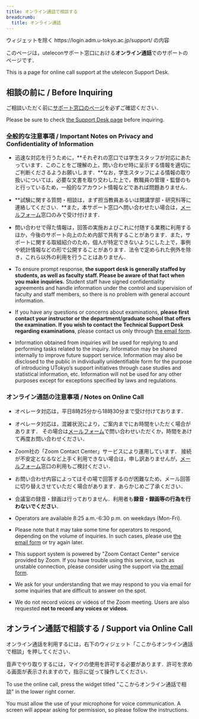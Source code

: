```yaml
---
title: オンライン通話で相談する
breadcrumb:
  title: オンライン通話
---
```


<div class="box">
ウィジェットを除く https://login.adm.u-tokyo.ac.jp/support/ の内容
</div>

このページは，uteleconサポート窓口における**オンライン通話**でのサポートのページです．

This is a page for online call support at the utelecon Support Desk.

## 相談の前に / Before Inquiring

ご相談いただく前に[サポート窓口のページ](/support/)を必ずご確認ください．

Please be sure to check [the Support Desk page](/en/support/) before inquiring.

### 全般的な注意事項 / Important Notes on Privacy and Confidentiality of Information

- 迅速な対応を行うために，**それぞれの窓口では学生スタッフが対応にあたっています．このことをご理解の上，問い合わせ時に呈示する情報を適切にご判断くださるようお願いします．**なお，学生スタッフによる情報の取り扱いについては，必要な文書を取り交わした上で，教職員の管理・監督のもと行っているため，一般的なアカウント情報などであれば問題ありません．
- **試験に関する質問・相談は，まず担当教員あるいは開講学部・研究科等に連絡してください．**また，本サポート窓口へ問い合わせたい場合は，[メールフォーム](/support/email-form)窓口のみで受け付けます．
- 問い合わせで得た情報は，回答の実施およびこれに付随する業務に利用するほか，今後のサポート向上のため内部で共有することがあります．また，サポートに関する取組紹介のため，個人が特定できないようにした上で，事例や統計情報などの形で公開することがあります．法令で定められた例外を除き，これら以外の利用を行うことはありません．

- To ensure prompt response, **the support desk is generally staffed by students, as well as faculty staff. Please be aware of that fact when you make inquiries.** Student staff have signed confidentiality agreements and handle information under the control and supervision of faculty and staff members, so there is no problem with general account information.
- If you have any questions or concerns about examinations, **please first contact your instructor or the department/graduate school that offers the examination. If you wish to contact the Technical Support Desk regarding examinations**, please contact us only through [the email form](/en/support/email-form). 
- Information obtained from inquiries will be used for replying to and performing tasks related to the inquiry. Information may be shared internally to improve future support service. Information may also be disclosed to the public in individually unidentifiable form for the purpose of introducing UTokyo’s support initiatives through case studies and statistical information, etc. Information will not be used for any other purposes except for exceptions specified by laws and regulations.

### オンライン通話の注意事項 / Notes on Online Call

- オペレータ対応は，平日8時25分から18時30分まで受け付けております．
- オペレータ対応は，混雑状況により，ご案内までにお時間をいただく場合があります．
  その場合は[メールフォーム](/support/email-form)で問い合わせいただくか，時間をあけて再度お問い合わせください．
- Zoom社の「Zoom Contact Center」サービスにより運用しています．
  接続が不安定となるなど上手く利用できない場合は，申し訳ありませんが，[メールフォーム](/support/email-form)窓口の利用もご検討ください．
- お問い合わせ内容によってはその場で回答するのが困難なため，メール回答に切り替えさせていただく場合があります．あらかじめご了承ください．
- 会議室の録音・録画は行っておりません．利用者も**録音・録画等の行為を行わないでください**．

- Operators are available 8:25 a.m.-6:30 p.m. on weekdays (Mon-Fri).
- Please note that it may take some time for operators to respond, depending on the volume of inquiries.
  In such cases, please use [the email form](/en/support/email-form) or try again later.
- This support system is powered by "Zoom Contact Center" service provided by Zoom.
  If you have trouble using this service, such as unstable connection, please consider using the support via [the email form](/en/support/email-form).
- We ask for your understanding that we may respond to you via email for some inquiries that are difficult to answer on the spot.
- We do not record voices or videos of the Zoom meeting. Users are also requested **not to record any voices or videos**.

## オンライン通話で相談する / Support via Online Call

オンライン通話を利用するには，右下のウィジェット「ここからオンライン通話で相談」を押してください．

音声でやり取りするには，マイクの使用を許可する必要があります．許可を求める画面が表示されますので，指示に従って操作してください．

To use the online call, press the widget titled "ここからオンライン通話で相談" in the lower right corner.

You must allow the use of your microphone for voice communication. A screen will appear asking for permission, so please follow the instructions.
